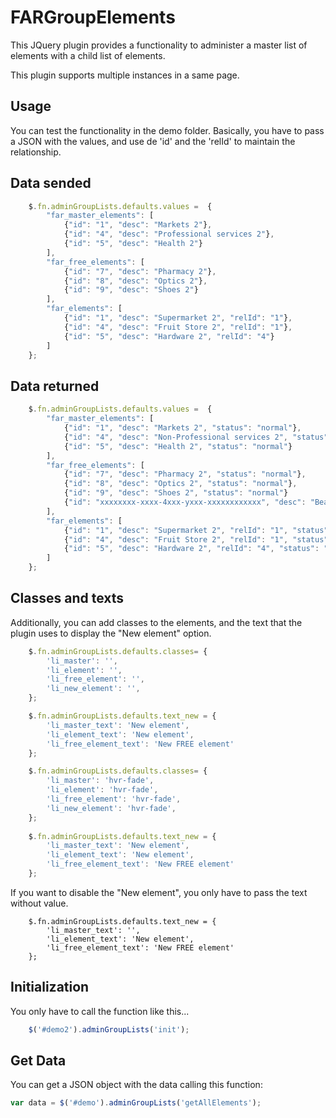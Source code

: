FARGroupElements
================

This JQuery plugin provides a functionality to administer a master 
list of elements with a child list of elements.

This plugin supports multiple instances in a same page.

Usage
-----

You can test the functionality in the demo folder.
Basically, you have to pass a JSON with the values, and use de 'id' 
and the 'relId' to maintain the relationship.

Data sended
-----------
```javascript
    $.fn.adminGroupLists.defaults.values =  {
        "far_master_elements": [
            {"id": "1", "desc": "Markets 2"},
            {"id": "4", "desc": "Professional services 2"},
            {"id": "5", "desc": "Health 2"}
        ],
        "far_free_elements": [
            {"id": "7", "desc": "Pharmacy 2"},
            {"id": "8", "desc": "Optics 2"},
            {"id": "9", "desc": "Shoes 2"}
        ],
        "far_elements": [
            {"id": "1", "desc": "Supermarket 2", "relId": "1"},
            {"id": "4", "desc": "Fruit Store 2", "relId": "1"},
            {"id": "5", "desc": "Hardware 2", "relId": "4"}
        ]
    };
```

Data returned
-------------
```javascript
    $.fn.adminGroupLists.defaults.values =  {
        "far_master_elements": [
            {"id": "1", "desc": "Markets 2", "status": "normal"},
            {"id": "4", "desc": "Non-Professional services 2", "status": "updated"},
            {"id": "5", "desc": "Health 2", "status": "normal"}
        ],
        "far_free_elements": [
            {"id": "7", "desc": "Pharmacy 2", "status": "normal"},
            {"id": "8", "desc": "Optics 2", "status": "normal"},
            {"id": "9", "desc": "Shoes 2", "status": "normal"}
            {"id": "xxxxxxxx-xxxx-4xxx-yxxx-xxxxxxxxxxxx", "desc": "Beach", "status": "new"}
        ],
        "far_elements": [
            {"id": "1", "desc": "Supermarket 2", "relId": "1", "status": "updated"},
            {"id": "4", "desc": "Fruit Store 2", "relId": "1", "status": "normal"},
            {"id": "5", "desc": "Hardware 2", "relId": "4", "status": "normal"}
        ]
    };
```


Classes and texts
-----------------
Additionally, you can add classes to the elements, and the text that the plugin 
uses to display the "New element" option.

```javascript
    $.fn.adminGroupLists.defaults.classes= {
        'li_master': '',
        'li_element': '',
        'li_free_element': '',
        'li_new_element': '',
    };

    $.fn.adminGroupLists.defaults.text_new = {
        'li_master_text': 'New element',
        'li_element_text': 'New element',
        'li_free_element_text': 'New FREE element'
    };
```

```javascript
    $.fn.adminGroupLists.defaults.classes= {
        'li_master': 'hvr-fade',
        'li_element': 'hvr-fade',
        'li_free_element': 'hvr-fade',
        'li_new_element': 'hvr-fade',
    };
    
    $.fn.adminGroupLists.defaults.text_new = {
        'li_master_text': 'New element',
        'li_element_text': 'New element',
        'li_free_element_text': 'New FREE element'
    };
```

If you want to disable the "New element", you only have to pass the text without value. 

```
    $.fn.adminGroupLists.defaults.text_new = {
        'li_master_text': '',
        'li_element_text': 'New element',
        'li_free_element_text': 'New FREE element'
    };
```


Initialization
--------------
You only have to call the function like this...

```javascript
    $('#demo2').adminGroupLists('init');
```


Get Data
--------

You can get a JSON object with the data calling this function:

```javascript
var data = $('#demo').adminGroupLists('getAllElements');
```
